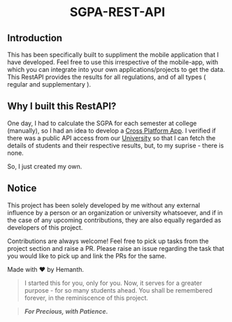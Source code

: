 <h1 align="center">SGPA-REST-API</h1>

## Introduction

This has been specifically built to suppliment the mobile application that I have
developed. Feel free to use this irrespective of the mobile-app, with which you
can integrate into your own applications/projects to get the data. This RestAPI
provides the results for all regulations, and of all types ( regular and
supplementary ).

## Why I built this RestAPI?

One day, I had to calculate the SGPA for each semester at college (manually), so
I had an idea to develop a [Cross Platform App](https://github.com/hemanth-kotagiri/sgpa-calculator).
I verified if there was a public API access from our [University](https://jntuh.ac.in) so that I
can fetch the details of students and their respective results, but, to my
suprise - there is none.

So, I just created my own.

## Notice

This project has been solely developed by me without any external influence by
a person or an organization or university whatsoever, and if in the case of any
upcoming contributions, they are also equally regarded as developers of this
project.

Contributions are always welcome! Feel free to pick up tasks from the project
section and raise a PR.
Please raise an issue regarding the task that you would like to pick up and
link the PRs for the same.

Made with ❤️ by Hemanth.

> I started this for you, only for you. Now, it serves for a greater purpose -
> for so many students ahead. You shall be remembered forever, in the
> reminiscence of this project.

> **_For Precious, with Patience._**
